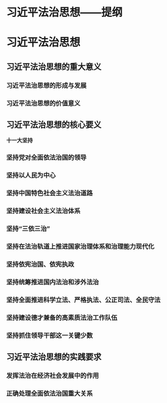 # 习近平法治思想——提纲

# 习近平法治思想

## 习近平法治思想的重大意义

### 习近平法治思想的形成与发展

### 习近平法治思想的价值意义

## 习近平法治思想的核心要义

**十一大坚持**

### 坚持党对全面依法治国的领导

### 坚持以人民为中心

### 坚持中国特色社会主义法治道路

### 坚持建设社会主义法治体系

### 坚持“三依三治”

### 坚持在法治轨道上推进国家治理体系和治理能力现代化

### 坚持依宪治国、依宪执政

### 坚持统筹推进国内法治和涉外法治

### 坚持全面推进科学立法、严格执法、公正司法、全民守法

### 坚持建设德才兼备的高素质法治工作队伍

### 坚持抓住领导干部这一关键少数

## 习近平法治思想的实践要求

### 发挥法治在经济社会发展中的作用

### 正确处理全面依法治国重大关系